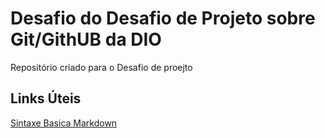 # Desafio do Desafio de Projeto sobre Git/GithUB da DIO
Repositório criado para o Desafio de proejto

## Links Úteis
[Sintaxe Basica Markdown](https://www.markdownguide.org/basic-syntax/)
